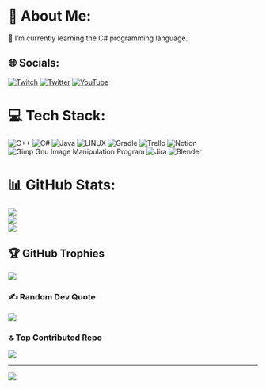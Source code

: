 # 💫 About Me:
🔭 I’m currently learning the C# programming language.<br>


## 🌐 Socials:
[![Twitch](https://img.shields.io/badge/Twitch-%239146FF.svg?logo=Twitch&logoColor=white)](https://twitch.tv/pixfri4) [![Twitter](https://img.shields.io/badge/Twitter-%231DA1F2.svg?logo=Twitter&logoColor=white)](https://twitter.com/pixfri4) [![YouTube](https://img.shields.io/badge/YouTube-%23FF0000.svg?logo=YouTube&logoColor=white)](https://youtube.com/@pixfri) 

# 💻 Tech Stack:
![C++](https://img.shields.io/badge/c++-%2300599C.svg?style=for-the-badge&logo=c%2B%2B&logoColor=white) ![C#](https://img.shields.io/badge/c%23-%23239120.svg?style=for-the-badge&logo=c-sharp&logoColor=white) ![Java](https://img.shields.io/badge/java-%23ED8B00.svg?style=for-the-badge&logo=java&logoColor=white) ![LINUX](https://img.shields.io/badge/Linux-FCC624?style=for-the-badge&logo=linux&logoColor=black) ![Gradle](https://img.shields.io/badge/Gradle-02303A.svg?style=for-the-badge&logo=Gradle&logoColor=white) ![Trello](https://img.shields.io/badge/Trello-%23026AA7.svg?style=for-the-badge&logo=Trello&logoColor=white) ![Notion](https://img.shields.io/badge/Notion-%23000000.svg?style=for-the-badge&logo=notion&logoColor=white) ![Gimp Gnu Image Manipulation Program](https://img.shields.io/badge/Gimp-657D8B?style=for-the-badge&logo=gimp&logoColor=FFFFFF) ![Jira](https://img.shields.io/badge/jira-%230A0FFF.svg?style=for-the-badge&logo=jira&logoColor=white) ![Blender](https://img.shields.io/badge/blender-%23F5792A.svg?style=for-the-badge&logo=blender&logoColor=white)
# 📊 GitHub Stats:
![](https://github-readme-stats.vercel.app/api?username=Pixfri&theme=gruvbox&hide_border=false&include_all_commits=false&count_private=true)<br/>
![](https://github-readme-streak-stats.herokuapp.com/?user=Pixfri&theme=gruvbox&hide_border=false)<br/>
![](https://github-readme-stats.vercel.app/api/top-langs/?username=Pixfri&theme=gruvbox&hide_border=false&include_all_commits=false&count_private=true&layout=compact)

## 🏆 GitHub Trophies
![](https://github-profile-trophy.vercel.app/?username=Pixfri&theme=gruvbox&no-frame=false&no-bg=false&margin-w=4)

### ✍️ Random Dev Quote
![](https://quotes-github-readme.vercel.app/api?type=horizontal&theme=gruvbox)

### 🔝 Top Contributed Repo
![](https://github-contributor-stats.vercel.app/api?username=Pixfri&limit=5&theme=gruvbox&combine_all_yearly_contributions=true)

---
[![](https://visitcount.itsvg.in/api?id=Pixfri&icon=0&color=2)](https://visitcount.itsvg.in)

<!-- Proudly created with GPRM ( https://gprm.itsvg.in ) -->
